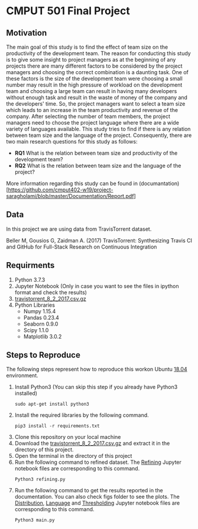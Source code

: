 # CMPUT 501 Final Project
## Motivation
The main goal of this study is to find the effect of team size on the productivity of the development team. The reason for conducting this study is to give some insight to project managers as at the beginning of any projects there are many different factors to be considered by the project managers and choosing the correct combination is a daunting task. One of these factors is the size of the development team were choosing a small number may result in the high pressure of workload on the development team and choosing a large team can result in having many developers without enough task and result in the waste of money of the company and the developers' time. So, the project managers want to select a team size which leads to an increase in the team productivity and revenue of the company. After selecting the number of team members, the project managers need to choose the project language where there are a wide variety of languages available. This study tries to find if there is any relation between team size and the language of the project. Consequently, there are two main research questions for this study as follows:<br/>

 * **RQ1** What is the relation between team size and productivity of the development team?<br/>
 * **RQ2** What is the relation between team size and the language of the project?
 
 More information regarding this study can be found in (documantation)[https://github.com/cmput402-w19/project-saragholami/blob/master/Documentation/Report.pdf]

## Data
In this project we are using data from TravisTorrent dataset.

Beller M, Gousios G, Zaidman A. (2017) TravisTorrent: Synthesizing Travis CI and GitHub for Full-Stack Research on Continuous Integration

## Requirments
1. Python 3.7.3
2. Jupyter Notebook (Only in case you want to see the files in ipython format and check the results)
3. [travistorrent_8_2_2017.csv.gz](https://travistorrent.testroots.org/page_access/)
4. Python Libraries
    * Numpy 1.15.4
    * Pandas 0.23.4
    * Seaborn 0.9.0
    * Scipy 1.1.0
    * Matplotlib 3.0.2

## Steps to Reproduce
The following steps represent how to reproduce this workon Ubuntu [18.04](http://releases.ubuntu.com/18.04/) environment.
1. Install Python3 (You can skip this step if you already have Python3 installed)
    ```
    sudo apt-get install python3
    ```
2. Install the required libraries by the following command.
    ```
    pip3 install -r requirements.txt
    ```
3. Clone this repository on your local machine
4. Download the [travistorrent_8_2_2017.csv.gz](https://travistorrent.testroots.org/page_access/) and extract it in the directory of this project.
5. Open the terminal in the directory of this project
6. Run the following command to refined dataset. The [Refining](https://github.com/cmput402-w19/project-saragholami/blob/master/Refining.ipynb) Jupyter notebook files are corresponding to this command.
    ```
    Python3 refining.py
    ```
7. Run the following command to get the results reported in the documentation. You can also check figs folder to see the plots. The [Distribution](https://github.com/cmput402-w19/project-saragholami/blob/master/Distribution.ipynb), [Language](https://github.com/cmput402-w19/project-saragholami/blob/master/language.ipynb) and [Thresholding](https://github.com/cmput402-w19/project-saragholami/blob/master/Thresholding.ipynb) Jupyter notebook files are corresponding to this command.
    ```
    Python3 main.py
    ```
